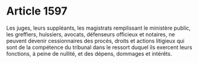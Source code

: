 # Article 1597

Les juges, leurs suppléants, les magistrats remplissant le ministère public, les greffiers, huissiers, avocats, défenseurs officieux et notaires, ne peuvent devenir cessionnaires des procès, droits et actions litigieux qui sont de la compétence du tribunal dans le ressort duquel ils exercent leurs fonctions, à peine de nullité, et des dépens, dommages et intérêts.